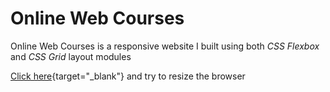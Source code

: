 # Online Web Courses

Online Web Courses is a responsive website I built using both _CSS Flexbox_ and _CSS Grid_ layout modules

[Click here](https://htmlpreview.github.io/?https://github.com/SuperbWebDeveloper11/online-web-courses/blob/main/index.html){target="\_blank"} and try to resize the browser
